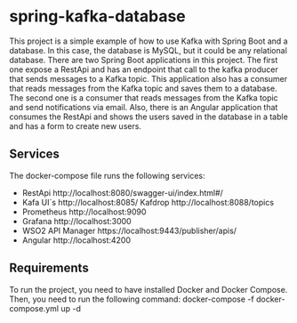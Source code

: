 # spring-kafka-database
This project is a simple example of how to use Kafka with Spring Boot and a database.
In this case, the database is MySQL, but it could be any relational database.
There are two Spring Boot applications in this project. The first one expose a RestApi and has an endpoint that call to
the kafka  producer that sends messages to a Kafka topic. This application also has a consumer that reads messages from the Kafka topic and saves them to a database.
The second one is a consumer that reads messages from the Kafka topic and send notifications via email.
Also, there is an Angular application that consumes the RestApi and shows the users saved in the database in a table and has a form to create new users.

## Services
The docker-compose file runs the following services:
- RestApi
http://localhost:8080/swagger-ui/index.html#/
- Kafa UI´s
http://localhost:8085/ Kafdrop
http://localhost:8088/topics
- Prometheus
http://localhost:9090 
- Grafana
http://localhost:3000 
- WSO2 API Manager
https://localhost:9443/publisher/apis/
-  Angular
http://localhost:4200

## Requirements
To run the project, you need to have installed Docker and Docker Compose.
Then, you need to run the following command:
docker-compose -f docker-compose.yml up -d